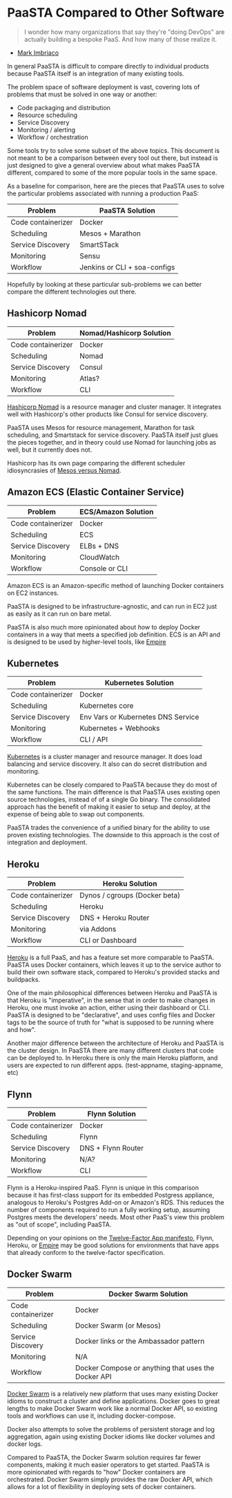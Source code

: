 # PaaSTA Compared to Other Software

> I wonder how many organizations that say they're "doing DevOps" are actually
> building a bespoke PaaS. And how many of those realize it.
- [Mark Imbriaco](https://twitter.com/markimbriaco/status/516444148048887808)

In general PaaSTA is difficult to compare directly to individual products because
PaaSTA itself is an integration of many existing tools.

The problem space of software deployment is vast, covering lots of problems that
must be solved in one way or another:

* Code packaging and distribution
* Resource scheduling
* Service Discovery
* Monitoring / alerting
* Workflow / orchestration

Some tools try to solve some subset of the above topics. This document is not
meant to be a comparison between every tool out there, but instead is just
designed to give a general overview about what makes PaaSTA different, compared
to some of the more popular tools in the same space.

As a baseline for comparison, here are the pieces that PaaSTA uses to solve
the particular problems associated with running a production PaaS:

| Problem             | PaaSTA Solution              |
|---------------------|------------------------------|
| Code containerizer  | Docker                       |
| Scheduling          | Mesos + Marathon             |
| Service Discovery   | SmartSTack                   |
| Monitoring          | Sensu                        |
| Workflow            | Jenkins or CLI + soa-configs |

Hopefully by looking at these particular sub-problems we can better compare the
different technologies out there.

## Hashicorp Nomad

| Problem             | Nomad/Hashicorp Solution |
|---------------------|--------------------------|
| Code containerizer  | Docker                   |
| Scheduling          | Nomad                    |
| Service Discovery   | Consul                   |
| Monitoring          | Atlas?                   |
| Workflow            | CLI                      |

[Hashicorp Nomad](https://www.nomadproject.io/) is a resource manager and
cluster manager. It integrates well with Hashicorp's other products like Consul
for service discovery.

PaaSTA uses Mesos for resource management, Marathon for task scheduling, and
Smartstack for service discovery. PaaSTA itself just glues the pieces together,
and in theory could use Nomad for launching jobs as well, but it currently does
not.

Hashicorp has its own page comparing the different scheduler idiosyncrasies of
[Mesos versus Nomad](https://www.nomadproject.io/intro/vs/mesos.html).

## Amazon ECS (Elastic Container Service)

| Problem             | ECS/Amazon Solution |
|---------------------|---------------------|
| Code containerizer  | Docker              |
| Scheduling          | ECS                 |
| Service Discovery   | ELBs + DNS          |
| Monitoring          | CloudWatch          |
| Workflow            | Console or CLI      |

Amazon ECS is an Amazon-specific method of launching Docker containers on EC2
instances.

PaaSTA is designed to be infrastructure-agnostic, and can run in EC2 just as easily
as it can run on bare metal.

PaaSTA is also much more opinionated about *how* to deploy Docker containers in a way
that meets a specified job definition. ECS is an API and is designed to be used by
higher-level tools, like [Empire](https://github.com/remind101/empire)

## Kubernetes

| Problem             | Kubernetes Solution                |
|---------------------|------------------------------------|
| Code containerizer  | Docker                             |
| Scheduling          | Kubernetes core                    |
| Service Discovery   | Env Vars or Kubernetes DNS Service |
| Monitoring          | Kubernetes + Webhooks              |
| Workflow            | CLI / API                          |

[Kubernetes](http://kubernetes.io/) is a cluster manager and resource manager.
It does load balancing and service discovery. It also can do secret
distribution and monitoring.

Kubernetes can be closely compared to PaaSTA because they do most of the same
functions.  The main difference is that PaaSTA uses existing open source
technologies, instead of of a single Go binary. The consolidated
approach has the benefit of making it easier to setup and deploy, at the expense
of being able to swap out components.

PaaSTA trades the convenience of a unified binary for the ability to use proven
existing technologies. The downside to this approach is the cost of integration
and deployment.

## Heroku

| Problem             | Heroku Solution               |
|---------------------|-------------------------------|
| Code containerizer  | Dynos / cgroups (Docker beta) |
| Scheduling          | Heroku                        |
| Service Discovery   | DNS + Heroku Router           |
| Monitoring          | via Addons                    |
| Workflow            | CLI or Dashboard              |

[Heroku](https://www.heroku.com) is a full PaaS, and has a feature set more
comparable to PaaSTA. PaaSTA uses Docker containers, which leaves it up to the
service author to build their own software stack, compared to Heroku's provided
stacks and buildpacks.

One of the main philosophical differences between Heroku and PaaSTA is that Heroku
is "imperative", in the sense that in order to make changes in Heroku, one must
invoke an action, either using their dashboard or CLI. PaaSTA is designed to be
"declarative", and uses config files and Docker tags to be the source of truth
for "what is supposed to be running where and how".

Another major difference between the architecture of Heroku and PaaSTA is the
cluster design. In PaaSTA there are many different clusters that code can be
deployed to. In Heroku there is only the main Heroku platform, and users are
expected to run different apps. (test-appname, staging-appname, etc)

## Flynn

| Problem             | Flynn Solution     |
|---------------------|--------------------|
| Code containerizer  | Docker             |
| Scheduling          | Flynn              |
| Service Discovery   | DNS + Flynn Router |
| Monitoring          | N/A?               |
| Workflow            | CLI                |

Flynn is a Heroku-inspired PaaS. Flynn is unique in this comparison because it
has first-class support for its embedded Postgress appliance, analogous to
Heroku's Postgres Add-on or Amazon's RDS. This reduces the number of components
required to run a fully working setup, assuming Postgres meets the developers'
needs. Most other PaaS's view this problem as "out of scope", including PaaSTA.

Depending on your opinions on the [Twelve-Factor App manifesto](http://12factor.net/),
Flynn, Heroku, or [Empire](http://empire.readthedocs.org/en/latest/) may be good
solutions for environments that have apps that already conform to the twelve-factor
specification.

## Docker Swarm

| Problem             | Docker Swarm Solution                               |
|---------------------|-----------------------------------------------------|
| Code containerizer  | Docker                                              |
| Scheduling          | Docker Swarm (or Mesos)                             |
| Service Discovery   | Docker links or the Ambassador pattern              |
| Monitoring          | N/A                                                 |
| Workflow            | Docker Compose or anything that uses the Docker API |

[Docker Swarm](https://www.docker.com/docker-swarm) is a relatively new
platform that uses many existing Docker idioms to construct a cluster and
define applications.  Docker goes to great lengths to make Docker Swarm work
like a normal Docker API, so existing tools and workflows can use it, including
docker-compose.

Docker also attempts to solve the problems of persistent storage and log
aggregation, again using existing Docker idioms like docker volumes and
docker logs.

Compared to PaaSTA, the Docker Swarm solution requires far fewer components,
making it much easier operators to get started. PaaSTA is more opinionated
with regards to "how" Docker containers are orchestrated. Docker Swarm
simply provides the raw Docker API, which allows for a lot of flexibility
in deploying sets of docker containers.
